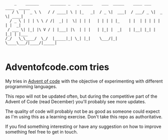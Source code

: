 ```text
    _    ______     _______ _   _ _____    ___  _____    ____ ___  ____  _____ 
   / \  |  _ \ \   / / ____| \ | |_   _|  / _ \|  ___|  / ___/ _ \|  _ \| ____|
  / _ \ | | | \ \ / /|  _| |  \| | | |   | | | | |_    | |  | | | | | | |  _|  
 / ___ \| |_| |\ V / | |___| |\  | | |   | |_| |  _|   | |__| |_| | |_| | |___ 
/_/   \_\____/  \_/  |_____|_| \_| |_|    \___/|_|      \____\___/|____/|_____|
                                                                               
```

# Adventofcode.com tries

My tries in [Advent of code](https://adventofcode.com/) with the objective of
experimenting with different programming languages.

This repo will not be updated often, but during the competitive
part of the Advent of Code (read December) you'll probably see more updates.

The quality of code will probably not be as good as someone could expect as I'm
using this as a learning exercise. Don't take this repo as authoritative. 

If you find something interesting or have any suggestion on how to improve
something feel free to get in touch.


